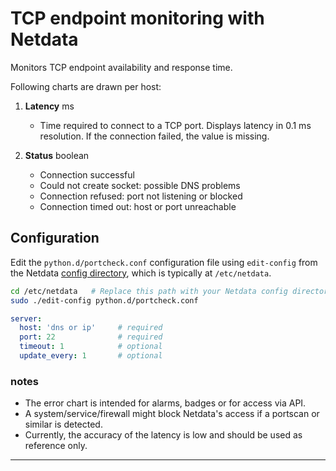 <!--
title: "TCP endpoint monitoring with Netdata"
custom_edit_url: https://github.com/netdata/netdata/edit/master/collectors/python.d.plugin/portcheck/README.md
sidebar_label: "TCP endpoints"
-->

# TCP endpoint monitoring with Netdata

Monitors TCP endpoint availability and response time.

Following charts are drawn per host:

1.  **Latency** ms

    -   Time required to connect to a TCP port.
    Displays latency in 0.1 ms resolution. If the connection failed, the value is missing.

2.  **Status** boolean

    -   Connection successful
    -   Could not create socket: possible DNS problems
    -   Connection refused: port not listening or blocked
    -   Connection timed out: host or port unreachable

## Configuration

Edit the `python.d/portcheck.conf` configuration file using `edit-config` from the Netdata [config
directory](/docs/configure/nodes.md), which is typically at `/etc/netdata`.

```bash
cd /etc/netdata   # Replace this path with your Netdata config directory, if different
sudo ./edit-config python.d/portcheck.conf
```

```yaml
server:
  host: 'dns or ip'     # required
  port: 22              # required
  timeout: 1            # optional
  update_every: 1       # optional
```

### notes

-   The error chart is intended for alarms, badges or for access via API.
-   A system/service/firewall might block Netdata's access if a portscan or
    similar is detected.
-   Currently, the accuracy of the latency is low and should be used as reference only.

---


